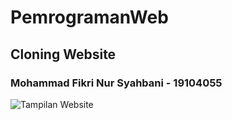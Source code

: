 # PemrogramanWeb
## Cloning Website
### Mohammad Fikri Nur Syahbani - 19104055
![Tampilan Website](https://media.giphy.com/media/96ldc5kGTYTIHRREQe/giphy.gif)
